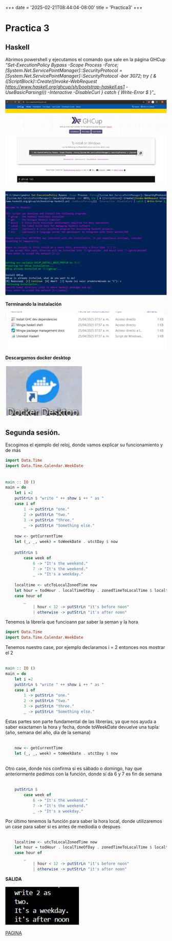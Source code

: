 +++
date = '2025-02-21T08:44:04-08:00'
title = 'Practica3'
+++

# Practica 3

## Haskell

Abrimos powershell y ejecutamos el comando que sale en la página GHCup    
_“Set-ExecutionPolicy Bypass -Scope Process
-Force;[System.Net.ServicePointManager]::SecurityProtocol =
[System.Net.ServicePointManager]::SecurityProtocol -bor 3072; try { &
([ScriptBlock]::Create((Invoke-WebRequest
https://www.haskell.org/ghcup/sh/bootstrap-haskell.ps1 -UseBasicParsing))) -Interactive
-DisableCurl } catch { Write-Error $_ }”_

![Imagen](/img_p3/captura1.png)


![Imagen](/img_p3/captura2.png)




__Terminando la instalación__

![Imagen](/img_p3/captura3.png)


__Descargamos docker desktop__

![Imagen](/img_p3/captura4.png)



## __Segunda sesión.__           
Escogimos el ejemplo del reloj, donde vamos explicar su funcionamiento y de más

```haskell
import Data.Time
import Data.Time.Calendar.WeekDate


main :: IO ()
main = do
    let i =2
    putStrLn $ "write " ++ show i ++ " as "
    case i of
        1 -> putStrLn "one."
        2 -> putStrLn "two."
        3 -> putStrLn "three."
        _ -> putStrLn "Something else."

    now <- getCurrentTime
    let (_, _, week) = toWeekDate . utctDay $ now
    
    putStrLn $
        case week of
            6 -> "It's the weekend."
            7 -> "It's the weekend."
            _ -> "It's a weekday."

    localtime <- utcToLocalZonedTime now
    let hour = todHour . localTimeOfDay . zonedTimeToLocalTime $ localtime
    case hour of
        _
            | hour < 12 -> putStrLn "it's before noon"
            | otherwise -> putStrLn "it's after noon"
```

Tenemos la librería que funcioann par saber la seman y la hora

```haskell
import Data.Time
import Data.Time.Calendar.WeekDate
```

Tenemos nuestro case, por ejemplo declaramos i = 2 entonces nos mostrar el 2

```haskell

main :: IO ()
main = do
    let i =2
    putStrLn $ "write " ++ show i ++ " as "
    case i of
        1 -> putStrLn "one."
        2 -> putStrLn "two."
        3 -> putStrLn "three."
        _ -> putStrLn "Something else."

```

Estas partes son parte fundamental de las librerías, ya que nos ayuda a saber exactamen la
hora y fecha, donde toWeekDate devuelve una tupla: (año, semana del año, día de la semana)

```haskell

    now <- getCurrentTime
    let (_, _, week) = toWeekDate . utctDay $ now
    
```

Otro case, donde nos confirma si es sábado o domingo, hay que anteriormente pedimos con la
función, donde sí da 6 y 7 es fin de semana

```haskell

    putStrLn $
        case week of
            6 -> "It's the weekend."
            7 -> "It's the weekend."
            _ -> "It's a weekday."

```

Por último tenemos la función para saber la hora local, donde utilizaremos un case para saber
si es antes de mediodia o despues

```haskell

    localtime <- utcToLocalZonedTime now
    let hour = todHour . localTimeOfDay . zonedTimeToLocalTime $ localtime
    case hour of
        _
            | hour < 12 -> putStrLn "it's before noon"
            | otherwise -> putStrLn "it's after noon"

```

__SALIDA__

![Imagen](/img_p3/captura5.png)




[PAGINA](https://pedrogonzalez30.github.io/Portafolio_Paradigmas/)


